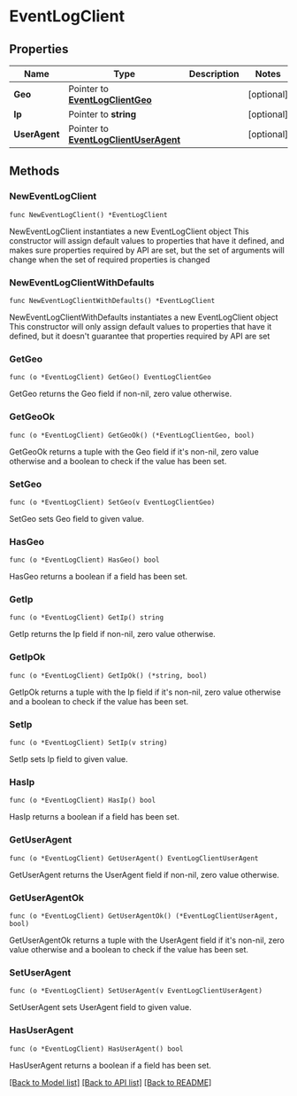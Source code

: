 # EventLogClient

## Properties

Name | Type | Description | Notes
------------ | ------------- | ------------- | -------------
**Geo** | Pointer to [**EventLogClientGeo**](EventLogClientGeo.md) |  | [optional] 
**Ip** | Pointer to **string** |  | [optional] 
**UserAgent** | Pointer to [**EventLogClientUserAgent**](EventLogClientUserAgent.md) |  | [optional] 

## Methods

### NewEventLogClient

`func NewEventLogClient() *EventLogClient`

NewEventLogClient instantiates a new EventLogClient object
This constructor will assign default values to properties that have it defined,
and makes sure properties required by API are set, but the set of arguments
will change when the set of required properties is changed

### NewEventLogClientWithDefaults

`func NewEventLogClientWithDefaults() *EventLogClient`

NewEventLogClientWithDefaults instantiates a new EventLogClient object
This constructor will only assign default values to properties that have it defined,
but it doesn't guarantee that properties required by API are set

### GetGeo

`func (o *EventLogClient) GetGeo() EventLogClientGeo`

GetGeo returns the Geo field if non-nil, zero value otherwise.

### GetGeoOk

`func (o *EventLogClient) GetGeoOk() (*EventLogClientGeo, bool)`

GetGeoOk returns a tuple with the Geo field if it's non-nil, zero value otherwise
and a boolean to check if the value has been set.

### SetGeo

`func (o *EventLogClient) SetGeo(v EventLogClientGeo)`

SetGeo sets Geo field to given value.

### HasGeo

`func (o *EventLogClient) HasGeo() bool`

HasGeo returns a boolean if a field has been set.

### GetIp

`func (o *EventLogClient) GetIp() string`

GetIp returns the Ip field if non-nil, zero value otherwise.

### GetIpOk

`func (o *EventLogClient) GetIpOk() (*string, bool)`

GetIpOk returns a tuple with the Ip field if it's non-nil, zero value otherwise
and a boolean to check if the value has been set.

### SetIp

`func (o *EventLogClient) SetIp(v string)`

SetIp sets Ip field to given value.

### HasIp

`func (o *EventLogClient) HasIp() bool`

HasIp returns a boolean if a field has been set.

### GetUserAgent

`func (o *EventLogClient) GetUserAgent() EventLogClientUserAgent`

GetUserAgent returns the UserAgent field if non-nil, zero value otherwise.

### GetUserAgentOk

`func (o *EventLogClient) GetUserAgentOk() (*EventLogClientUserAgent, bool)`

GetUserAgentOk returns a tuple with the UserAgent field if it's non-nil, zero value otherwise
and a boolean to check if the value has been set.

### SetUserAgent

`func (o *EventLogClient) SetUserAgent(v EventLogClientUserAgent)`

SetUserAgent sets UserAgent field to given value.

### HasUserAgent

`func (o *EventLogClient) HasUserAgent() bool`

HasUserAgent returns a boolean if a field has been set.


[[Back to Model list]](../README.md#documentation-for-models) [[Back to API list]](../README.md#documentation-for-api-endpoints) [[Back to README]](../README.md)



